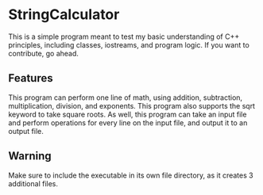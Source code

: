 # StringCalculator
This is a simple program meant to test my basic understanding of C++ principles, including classes, iostreams, and program logic. If you want to contribute, go ahead.
## Features
This program can perform one line of math, using addition, subtraction, multiplication, division, and exponents. This program also supports the sqrt keyword to take square roots. As well, this program can take an input file and perform operations for every line on the input file, and output it to an output file.
## Warning
Make sure to include the executable in its own file directory, as it creates 3 additional files.
